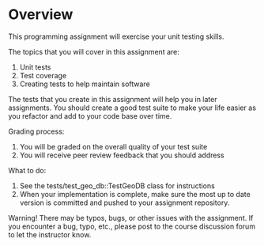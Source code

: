 # Overview

This programming assignment will exercise your unit testing skills. 

The topics that you will cover in this assignment are:

  1. Unit tests
  2. Test coverage
  3. Creating tests to help maintain software
  
 The tests that you create in this assignment will help you in later
 assignments. You should create a good test suite to make your life
 easier as you refactor and add to your code base over time.


Grading process:
   1. You will be graded on the overall quality of your test suite
   2. You will receive peer review feedback that you should address
   
What to do:
   1. See the tests/test_geo_db::TestGeoDB class for instructions
   2. When your implementation is complete, make sure the most up
      to date version is committed and pushed to your assignment
      repository.
      
Warning! There may be typos, bugs, or other issues with the assignment.
If you encounter a bug, typo, etc., please post to the course discussion
forum to let the instructor know.
